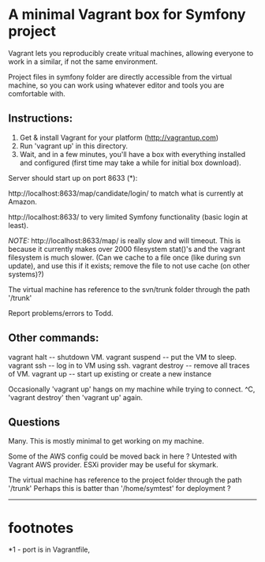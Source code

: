 
# A minimal Vagrant box for Symfony project

Vagrant lets you reproducibly create vritual machines, 
allowing everyone to work in a similar, if not the same environment.

Project files in symfony folder are directly accessible from the virtual machine,
so you can work using whatever editor and tools you are comfortable with.


## Instructions:

1. Get & install  Vagrant for your platform  (http://vagrantup.com)
2. Run 'vagrant up' in this directory.
3. Wait, and in a few minutes, you'll have a box with everything installed and configured 
   (first time may take a while for initial box download).

Server should start up on port 8633  (*):

http://localhost:8633/map/candidate/login/    to match what is currently at Amazon.

http://localhost:8633/       to very limited Symfony functionality (basic login at least).

*NOTE:*
http://localhost:8633/map/   is really slow and will timeout.
This is because it currently makes over 2000 filesystem stat()'s and the vagrant filesystem is much slower.
(Can we cache to a file once (like during svn update), and use this if it exists;
 remove the file to not use cache (on other systems)?)



The virtual machine has reference to the svn/trunk folder through the path '/trunk'


Report problems/errors to Todd.

## Other commands:

vagrant halt    -- shutdown VM.
vagrant suspend -- put the VM to sleep.
vagrant ssh     -- log in to VM using ssh.
vagrant destroy -- remove all traces of VM.
vagrant up      -- start up existing or create a new instance


Occasionally  'vagrant up' hangs on my machine while trying to connect.
^C, 'vagrant destroy' then 'vagrant up' again.



##  Questions

Many. 
This is mostly minimal to get working on my machine.

Some of the AWS config could be moved back in here ?
Untested with Vagrant AWS provider.
ESXi provider may be useful for skymark.

The virtual machine has reference to the project folder through the path '/trunk'
Perhaps this is batter than '/home/symtest' for deployment ?

______
# footnotes

*1 - port is in Vagrantfile, 